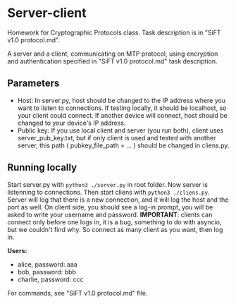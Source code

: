 # Server-client
Homework for Cryptographic Protocols class. Task description is in "SiFT v1.0 protocol.md".

A server and a client, communicating on MTP protocol, using encryption and authentication specified in "SiFT v1.0 protocol.md" task description.

## Parameters
- Host: In server.py, host should be changed to the IP address where you want to listen to connections. If testing locally, it should be localhost, so your client could connect. If another device will connect, host should be changed to your device's IP address.
- Public key: If you use local client and server (you run both), client uses server_pub_key.txt, but if only client is used and tested with another server, this path ( pubkey_file_path = ... ) should be changed in cliens.py.

## Running locally
Start server.py with ` python3 ./server.py ` in root folder. Now server is listenning to connections. Then start cliens with `python3 ./cliens.py`. Server will log that there is a new connection, and it will log the host and the port as well. On client side, you should see a log-in prompt, you will be asked to write your username and password.
**IMPORTANT**: clients can connect only before one logs in, it is a bug, something to do with asyncio, but we couldn't find why. So connect as many client as you want, then log in.

**Users:**
- alice, password: aaa
- bob, password: bbb
- charlie, password: ccc

For commands, see "SiFT v1.0 protocol.md" file.
